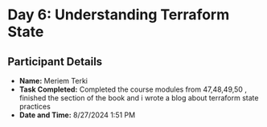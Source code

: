 # Day 6: Understanding Terraform State

## Participant Details

- **Name:** Meriem Terki
- **Task Completed:** Completed the course modules from 47,48,49,50 , finished the section of the book and i wrote a blog about terraform state practices
- **Date and Time:** 8/27/2024 1:51 PM
